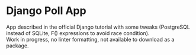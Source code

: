 # Django Poll App
App described in the official Django tutorial with some tweaks (PostgreSQL instead of SQLite, F() expressions to avoid race condition).  
Work in progress, no linter formatting, not available to download as a package.